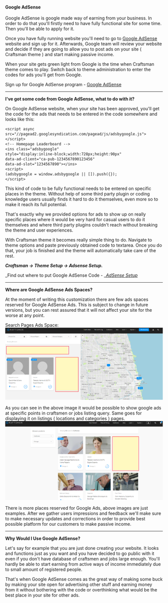 #### Google AdSense

Google AdSense is google made way of earning from your business. In order to do that you'll firstly need to have fully functional site for some time. Then you'll be able to apply for it.

Once you have fully running website you'll need to go to [Google AdSense](https://www.google.com/adsense/start/#/?modal_active=none) website and sign up for it. Afterwards, Google team will review your website and decide if they are going to allow you to post ads on your site \( Craftsman theme \) and start making passive income.

When your site gets green light from Google is the time when Craftsman theme comes to play. Switch back to theme administration to enter  the codes for ads you'll get from Google.

Sign up for Google AdSense program - [Google AdSense](https://www.google.com/adsense/start/#/?modal_active=none)

---

**I've got some code from Google AdSense, what to do with it?**

On Google AdSense website, when your site has been approved, you'll get the code for the ads that needs to be entered in the code somewhere and looks like this:

```
<script async src="//pagead2.googlesyndication.com/pagead/js/adsbygoogle.js"></script>
<!-- Homepage Leaderboard -->
<ins class="adsbygoogle"
style="display:inline-block;width:728px;height:90px"
data-ad-client="ca-pub-1234567890123456"
data-ad-slot="1234567890"></ins>
<script>
(adsbygoogle = window.adsbygoogle || []).push({});
</script>
```

This kind of code to be fully functional needs to be entered on specific places in the theme. Without help of some third party plugin or coding knowledge users usually finds it hard to do it themselves, even more so to make it reach its full potential.

That's exactly why we provided options for ads to show up on really specific places where it would be very hard for casual users to do it themselves and where third party plugins couldn't reach without breaking the theme and user experiences.

With Craftsman theme it becomes really simple thing to do. Navigate to theme options and paste previously obtained code to textarea. Once you do that, your job is finished and the theme will automatically take care of the rest.

_**Craftsman -&gt; Theme Setup -&gt; Adsense Setup.**_

_Find out where to put Google AdSense Code - _[_AdSense Setup_](/theme-options/theme-setup/adsense-setup.md)

---

**Where are Google AdSense Ads Spaces?**

At the moment of writing this customization there are few ads spaces reserved for Google AdSense Ads. This is subject to change in future versions, but you can rest assured that it will not affect your site for the worse at any point.

Search Pages Ads Space:![](/assets/adsense_search.png)

As you can see in the above image it would be possible to show google ads at specific points in craftsmen or jobs listing query. Same goes for displaying it on listings \( locations and categories \) pages.![](/assets/adsense_listings.png)

There is more places reserved for Google Ads, above images are just examples. After we gather users impressions and feedback we'll make sure to make necessary updates and corrections in order to provide best possible platform for our customers to make passive income.

---

**Why Would I Use Google AdSense?**

Let's say for example that you are just done creating your website. It looks and functions just as you want and you have decided to go public with it even if you don't have database of craftsmen and jobs large enough. You'll hardly be able to start earning from active ways of income immediately due to small amount of registered people.

That's when Google AdSense comes as the great way of making some buck by making your site open for advertising other stuff and earning money from it without bothering with the code or overthinking what would be the best place in your site for other ads.

